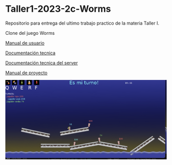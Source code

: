 # Taller1-2023-2c-Worms
Repositorio para entrega del ultimo trabajo practico de la materia Taller I.

Clone del juego Worms

[Manual de usuario](doc/user_manual.md)


[Documentación tecnica](doc/technical_doc.md)


[Documentación tecnica del server](doc/server_techincal_doc.md)


[Manual de proyecto](doc/proyect_manual.md)


![In game screenshot](doc/in_game_screen.png)